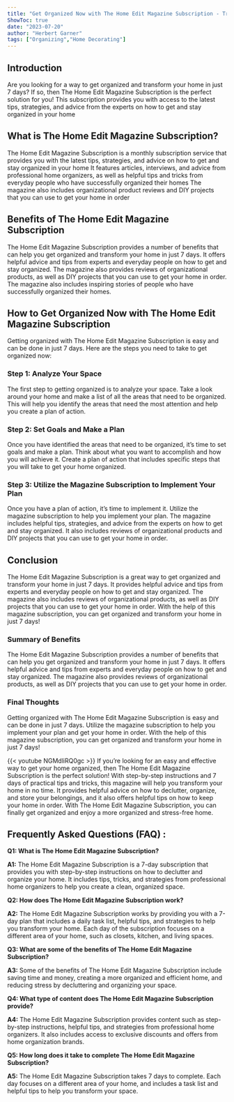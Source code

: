 ```yaml
---
title: "Get Organized Now with The Home Edit Magazine Subscription - Transform Your Home in Just 7 Days!"
ShowToc: true 
date: "2023-07-20"
author: "Herbert Garner" 
tags: ["Organizing","Home Decorating"]
---
```

## Introduction 
Are you looking for a way to get organized and transform your home in just 7 days? If so, then The Home Edit Magazine Subscription is the perfect solution for you! This subscription provides you with access to the latest tips, strategies, and advice from the experts on how to get and stay organized in your home 

## What is The Home Edit Magazine Subscription? 
The Home Edit Magazine Subscription is a monthly subscription service that provides you with the latest tips, strategies, and advice on how to get and stay organized in your home It features articles, interviews, and advice from professional home organizers, as well as helpful tips and tricks from everyday people who have successfully organized their homes The magazine also includes organizational product reviews and DIY projects that you can use to get your home in order 

## Benefits of The Home Edit Magazine Subscription 
The Home Edit Magazine Subscription provides a number of benefits that can help you get organized and transform your home in just 7 days. It offers helpful advice and tips from experts and everyday people on how to get and stay organized. The magazine also provides reviews of organizational products, as well as DIY projects that you can use to get your home in order. The magazine also includes inspiring stories of people who have successfully organized their homes. 

## How to Get Organized Now with The Home Edit Magazine Subscription 
Getting organized with The Home Edit Magazine Subscription is easy and can be done in just 7 days. Here are the steps you need to take to get organized now: 

### Step 1: Analyze Your Space 
The first step to getting organized is to analyze your space. Take a look around your home and make a list of all the areas that need to be organized. This will help you identify the areas that need the most attention and help you create a plan of action. 

### Step 2: Set Goals and Make a Plan 
Once you have identified the areas that need to be organized, it’s time to set goals and make a plan. Think about what you want to accomplish and how you will achieve it. Create a plan of action that includes specific steps that you will take to get your home organized. 

### Step 3: Utilize the Magazine Subscription to Implement Your Plan 
Once you have a plan of action, it’s time to implement it. Utilize the magazine subscription to help you implement your plan. The magazine includes helpful tips, strategies, and advice from the experts on how to get and stay organized. It also includes reviews of organizational products and DIY projects that you can use to get your home in order. 

## Conclusion 
The Home Edit Magazine Subscription is a great way to get organized and transform your home in just 7 days. It provides helpful advice and tips from experts and everyday people on how to get and stay organized. The magazine also includes reviews of organizational products, as well as DIY projects that you can use to get your home in order. With the help of this magazine subscription, you can get organized and transform your home in just 7 days! 

### Summary of Benefits 
The Home Edit Magazine Subscription provides a number of benefits that can help you get organized and transform your home in just 7 days. It offers helpful advice and tips from experts and everyday people on how to get and stay organized. The magazine also provides reviews of organizational products, as well as DIY projects that you can use to get your home in order. 

### Final Thoughts 
Getting organized with The Home Edit Magazine Subscription is easy and can be done in just 7 days. Utilize the magazine subscription to help you implement your plan and get your home in order. With the help of this magazine subscription, you can get organized and transform your home in just 7 days!

{{< youtube NGMdliRQ0gc >}} 
If you’re looking for an easy and effective way to get your home organized, then The Home Edit Magazine Subscription is the perfect solution! With step-by-step instructions and 7 days of practical tips and tricks, this magazine will help you transform your home in no time. It provides helpful advice on how to declutter, organize, and store your belongings, and it also offers helpful tips on how to keep your home in order. With The Home Edit Magazine Subscription, you can finally get organized and enjoy a more organized and stress-free home.

## Frequently Asked Questions (FAQ) :
**Q1: What is The Home Edit Magazine Subscription?**

**A1:** The Home Edit Magazine Subscription is a 7-day subscription that provides you with step-by-step instructions on how to declutter and organize your home. It includes tips, tricks, and strategies from professional home organizers to help you create a clean, organized space.

**Q2: How does The Home Edit Magazine Subscription work?**

**A2:** The Home Edit Magazine Subscription works by providing you with a 7-day plan that includes a daily task list, helpful tips, and strategies to help you transform your home. Each day of the subscription focuses on a different area of your home, such as closets, kitchen, and living spaces. 

**Q3: What are some of the benefits of The Home Edit Magazine Subscription?**

**A3:** Some of the benefits of The Home Edit Magazine Subscription include saving time and money, creating a more organized and efficient home, and reducing stress by decluttering and organizing your space. 

**Q4: What type of content does The Home Edit Magazine Subscription provide?**

**A4:** The Home Edit Magazine Subscription provides content such as step-by-step instructions, helpful tips, and strategies from professional home organizers. It also includes access to exclusive discounts and offers from home organization brands. 

**Q5: How long does it take to complete The Home Edit Magazine Subscription?**

**A5:** The Home Edit Magazine Subscription takes 7 days to complete. Each day focuses on a different area of your home, and includes a task list and helpful tips to help you transform your space.



